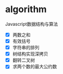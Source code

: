 # algorithm
Javascript数据结构与算法


- [x] 两数之和
- [x] 有效括号
- [x] 字符串的排列
- [x] 树结构实现深拷贝
- [x] 翻转二叉树
- [x] 求两个数的最大公约数
